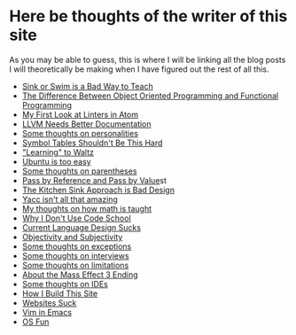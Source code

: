 Here be thoughts of the writer of this site
===========================================

As you may be able to guess, this is where I will be linking all the
blog posts I will theoretically be making when I have figured out the
rest of all this.

- [Sink or Swim is a Bad Way to Teach](sink-or-swim.html)
- [The Difference Between Object Oriented Programming and Functional Programming](global-mutable-state.html)
- [My First Look at Linters in Atom](linters.html)
- [LLVM Needs Better Documentation](llvm.html)
- [Some thoughts on personalities](personality.html)
- [Symbol Tables Shouldn't Be This Hard](symbol-table.html)
- ["Learning" to Waltz](last-waltz.html)
- [Ubuntu is too easy](system.html)
- [Some thoughts on parentheses](parens.html)
- [Pass by Reference and Pass by Value](pass.html)st
- [The Kitchen Sink Approach is Bad Design](kitchen-sink.html)
- [Yacc isn't all that amazing](useless.html)
- [My thoughts on how math is taught](teaching-math.html)
- [Why I Don't Use Code School](learning.html)
- [Current Language Design Sucks](language-design.html)
- [Objectivity and Subjectivity](subjectivity.html)
- [Some thoughts on exceptions](exceptions.html)
- [Some thoughts on interviews](interviews.html)
- [Some thoughts on limitations](limitations.html)
- [About the Mass Effect 3 Ending](me3-ending.html)
- [Some thoughts on IDEs](ide-thoughts.html)
- [How I Build This Site](site-build.html)
- [Websites Suck](web-rant.html)
- [Vim in Emacs](vim-in-emacs.html)
- [OS Fun](os-fun.html)
